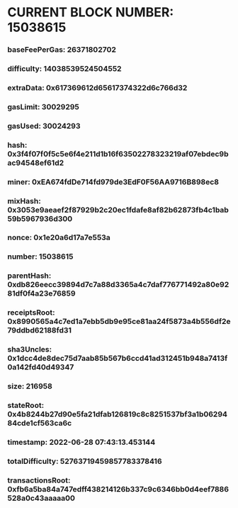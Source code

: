 # CURRENT BLOCK NUMBER: 15038615

### baseFeePerGas: 26371802702
### difficulty: 14038539524504552
### extraData: 0x617369612d65617374322d6c766d32
### gasLimit: 30029295
### gasUsed: 30024293
### hash: 0x3f4f07f0f5c5e6f4e211d1b16f63502278323219af07ebdec9bac94548ef61d2
### miner: 0xEA674fdDe714fd979de3EdF0F56AA9716B898ec8
### mixHash: 0x3053e9aeaef2f87929b2c20ec1fdafe8af82b62873fb4c1bab59b5967936d300
### nonce: 0x1e20a6d17a7e553a
### number: 15038615
### parentHash: 0xdb826eecc39894d7c7a88d3365a4c7daf776771492a80e9281df0f4a23e76859
### receiptsRoot: 0x8990565a4c7ed1a7ebb5db9e95ce81aa24f5873a4b556df2e79ddbd62188fd31
### sha3Uncles: 0x1dcc4de8dec75d7aab85b567b6ccd41ad312451b948a7413f0a142fd40d49347
### size: 216958
### stateRoot: 0x4b8244b27d90e5fa21dfab126819c8c8251537bf3a1b0629484cde1cf563ca6c
### timestamp: 2022-06-28 07:43:13.453144
### totalDifficulty: 52763719459857783378416
### transactionsRoot: 0xfb6a5ba84a747edff438214126b337c9c6346bb0d4eef7886528a0c43aaaaa00
